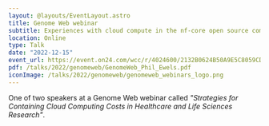 ```yaml
---
layout: @layouts/EventLayout.astro
title: Genome Web webinar
subtitle: Experiences with cloud compute in the nf-core open source community
location: Online
type: Talk
date: "2022-12-15"
event_url: https://event.on24.com/wcc/r/4024600/2132B0624B50A9E5C8059CD5B2F2F176
pdf: /talks/2022/genomeweb/GenomeWeb_Phil_Ewels.pdf
iconImage: /talks/2022/genomeweb/genomeweb_webinars_logo.png
---
```


One of two speakers at a Genome Web webinar called _"Strategies for Containing Cloud Computing Costs in Healthcare and Life Sciences Research"_.
